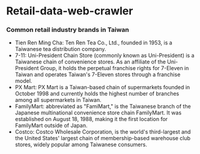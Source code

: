 # Retail-data-web-crawler
### Common retail industry brands in Taiwan

- Tien Ren Ming Cha: Ten Ren Tea Co., Ltd., founded in 1953, is a Taiwanese tea distribution company.
- 7-11: Uni-President Chain Store (commonly known as Uni-President) is a Taiwanese chain of convenience stores. As an affiliate of the Uni-President Group, it holds the perpetual franchise rights for 7-Eleven in Taiwan and operates Taiwan's 7-Eleven stores through a franchise model.
- PX Mart: PX Mart is a Taiwan-based chain of supermarkets founded in October 1998 and currently holds the highest number of branches among all supermarkets in Taiwan.
- FamilyMart: abbreviated as "FamiMart," is the Taiwanese branch of the Japanese multinational convenience store chain FamilyMart. It was established on August 18, 1988, making it the first location for FamilyMart outside of Japan.
- Costco: Costco Wholesale Corporation, is the world's third-largest and the United States' largest chain of membership-based warehouse club stores, widely popular among Taiwanese consumers.

